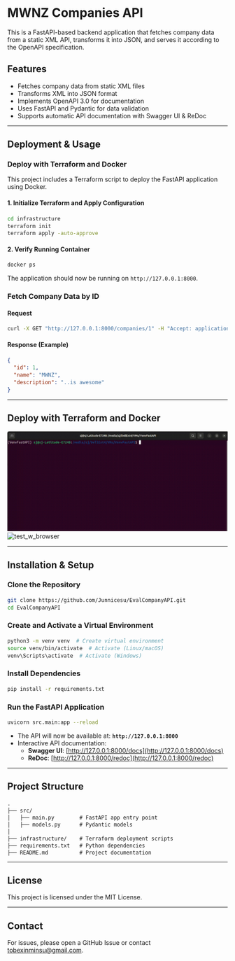 # MWNZ Companies API

This is a FastAPI-based backend application that fetches company data from a static XML API, transforms it into JSON, and serves it according to the OpenAPI specification.

## Features
- Fetches company data from static XML files
- Transforms XML into JSON format
- Implements OpenAPI 3.0 for documentation
- Uses FastAPI and Pydantic for data validation
- Supports automatic API documentation with Swagger UI & ReDoc

---

## Deployment & Usage

### Deploy with Terraform and Docker
This project includes a Terraform script to deploy the FastAPI application using Docker.

#### **1. Initialize Terraform and Apply Configuration**
```bash
cd infrastructure
terraform init
terraform apply -auto-approve
```

#### **2. Verify Running Container**
```bash
docker ps
```

The application should now be running on `http://127.0.0.1:8000`.

### Fetch Company Data by ID
#### **Request**
```bash
curl -X GET "http://127.0.0.1:8000/companies/1" -H "Accept: application/json"
```
#### **Response (Example)**
```json
{
  "id": 1,
  "name": "MWNZ",
  "description": "..is awesome"
}
```
---

## Deploy with Terraform and Docker
![deploy_by_terraform](images/deploy-terraform.gif)
![test_w_browser](images/Test_W_browser.gif)

---

## Installation & Setup

### Clone the Repository
```bash
git clone https://github.com/Junnicesu/EvalCompanyAPI.git
cd EvalCompanyAPI
```

### Create and Activate a Virtual Environment
```bash
python3 -m venv venv  # Create virtual environment
source venv/bin/activate  # Activate (Linux/macOS)
venv\Scripts\activate  # Activate (Windows)
```

### Install Dependencies
```bash
pip install -r requirements.txt
```

### Run the FastAPI Application
```bash
uvicorn src.main:app --reload
```

- The API will now be available at: **`http://127.0.0.1:8000`**
- Interactive API documentation:
  - **Swagger UI**: [http://127.0.0.1:8000/docs](http://127.0.0.1:8000/docs)
  - **ReDoc**: [http://127.0.0.1:8000/redoc](http://127.0.0.1:8000/redoc)

---

## Project Structure
```
.
├── src/
│   ├── main.py        # FastAPI app entry point
│   ├── models.py      # Pydantic models
│
├── infrastructure/    # Terraform deployment scripts
├── requirements.txt   # Python dependencies
├── README.md          # Project documentation
```


---

## License
This project is licensed under the MIT License.


---

## Contact
For issues, please open a GitHub Issue or contact [tobexinminsu@gmail.com](mailto:tobexinminsu@gmail.com).

